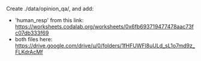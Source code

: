 Create ./data/opinion_qa/, and add:

 - 'human_resp' from this link: https://worksheets.codalab.org/worksheets/0x6fb693719477478aac73fc07db333f69
 - both files here: https://drive.google.com/drive/u/0/folders/1fHFUWFl8uULd_sL1o7md9z_FLKdrAcMf
